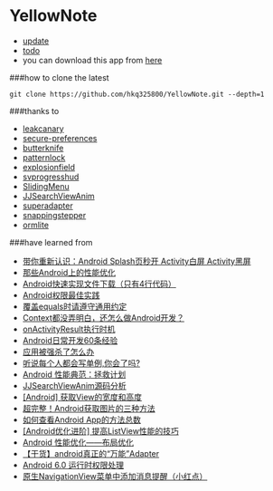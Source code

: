 # YellowNote 
- [update](https://github.com/hkq325800/YellowNote/blob/master/doc/update.md)
- [todo](https://github.com/hkq325800/YellowNote/blob/master/doc/todo.md)
- you can download this app from [here](http://android.app.qq.com/myapp/detail.htm?apkName=com.kerchin.yellownote)

###how to clone the latest
```
git clone https://github.com/hkq325800/YellowNote.git --depth=1
```

###thanks to
- [leakcanary](https://github.com/square/leakcanary)
- [secure-preferences](https://github.com/scottyab/secure-preferences)
- [butterknife](https://github.com/JakeWharton/butterknife)
- [patternlock](https://github.com/DreaminginCodeZH/PatternLock)
- [explosionfield](https://github.com/tyrantgit/ExplosionField)
- [svprogresshud](https://github.com/saiwu-bigkoo/Android-SVProgressHUD)
- [SlidingMenu](https://github.com/jfeinstein10/SlidingMenu)
- [JJSearchViewAnim](https://github.com/android-cjj/JJSearchViewAnim)
- [superadapter](https://github.com/byteam/SuperAdapter)
- [snappingstepper](https://github.com/saiwu-bigkoo/Android-SnappingStepper)
- [ormlite](https://github.com/j256/ormlite-android)

###have learned from
- [带你重新认识：Android Splash页秒开 Activity白屏 Activity黑屏](http://blog.csdn.net/yanzhenjie1003/article/details/52201896)
- [那些Android上的性能优化](http://www.jianshu.com/p/762f7cca7539)
- [Android快速实现文件下载（只有4行代码）](http://www.jianshu.com/p/46fd1c253701)
- [Android权限最佳实践](http://www.jianshu.com/p/3e16bda04852)
- [覆盖equals时请遵守通用约定](http://www.jianshu.com/p/a986e25ae616)
- [Context都没弄明白，还怎么做Android开发？](http://www.jianshu.com/p/94e0f9ab3f1d)
- [onActivityResult执行时机](http://www.jianshu.com/p/780c9d85f8d9)
- [Android日常开发60条经验](http://www.jianshu.com/p/e9cc6d3ef10b)
- [应用被强杀了怎么办](http://www.jianshu.com/p/bce1164b83d8)
- [听说每个人都会写单例,你会了吗?](http://www.jianshu.com/p/eebcb81b1394)
- [Android 性能典范：拯救计划](http://www.jianshu.com/p/efcb36b7ce48)
- [JJSearchViewAnim源码分析](http://www.jianshu.com/p/a48f4e6cf036)
- [[Android] 获取View的宽度和高度](http://www.jianshu.com/p/d18f0c96acb8)
- [超完整！Android获取图片的三种方法](http://www.jianshu.com/p/d4793d32a5fb)
- [如何查看Android App的方法总数](http://www.jianshu.com/p/b3677647d90e)
- [[Android优化进阶] 提高ListView性能的技巧](http://www.jianshu.com/p/3e22d53286ca)
- [Android 性能优化——布局优化](http://www.jianshu.com/p/d3a06b573ee5)
- [【干货】android真正的“万能”Adapter](http://www.jianshu.com/p/d6a76fd3ea5b)
- [Android 6.0 运行时权限处理](http://www.jianshu.com/p/b4a8b3d4f587)
- [原生NavigationView菜单中添加消息提醒（小红点）](http://www.jianshu.com/p/90eb9d06480d)

